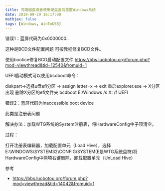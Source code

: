 ```yaml
---
title: 克隆磁盘或者使用硬盘盒后重置Windows系统
date: 2019-09-29 16:17:00
mathjax: false
tags: [Windows, WinToUSB]
---
```



错误1：蓝屏代码为0x0000000..

这种是BCD文件配置问题
可按教程修复BCD文件。

使用bootice修复BCD启动配置文件
https://bbs.luobotou.org/forum.php?mod=viewthread&tid=12540&fromuid=1

UEFI启动模式可以使用bcdboot命令：

diskpart->选择u盘efi分区 -> assign letter=x -> exit
重启explorer.exe -> X分区出现
删除X分区的efi文件夹
bcdboot E:\Windows /s X: /f UEFI



错误2：蓝屏代码为inaccessible boot device


此类是注册表问题

解决办法：加载WTG系统的System注册表，将HardwareConfig中子项清空。

过程：

打开注册表编辑器，加载配置单元（Load Hive），选择E:\WINDOWS\SYSTEM32\CONFIG\SYSTEM(E是WTG系统盘符)将HardwareConfig中两项右键删除，卸载配置单元（UnLoad Hive）



参考
* https://bbs.luobotou.org/forum.php?mod=viewthread&tid=14042&fromuid=1
